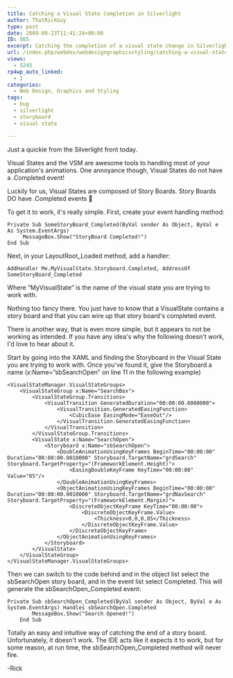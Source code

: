 ```yaml
---
title: Catching a Visual State Completion in Silverlight
author: ThatRickGuy
type: post
date: 2009-09-23T11:41:24+00:00
ID: 565
excerpt: Catching the completion of a visual state change in Silverlight 3
url: /index.php/webdev/webdesigngraphicsstyling/catching-a-visual-state-completion-in-si/
views:
  - 5245
rp4wp_auto_linked:
  - 1
categories:
  - Web Design, Graphics and Styling
tags:
  - bug
  - silverlight
  - storyboard
  - visual state

---
```

Just a quickie from the Silverlight front today. 

Visual States and the VSM are awesome tools to handling most of your application's animations. One annoyance though, Visual States do not have a .Completed event!

Luckily for us, Visual States are composed of Story Boards. Story Boards DO have .Completed events 🙂

To get it to work, it's really simple. First, create your event handling method:

```VB.Net
Private Sub SomeStoryBoard_Completed(ByVal sender As Object, ByVal e As System.EventArgs) 
     MessageBox.Show("StoryBoard Completed!")
End Sub
```

Next, in your LayoutRoot_Loaded method, add a handler:

```VB.Net
AddHandler Me.MyVisualState.Storyboard.Completed, AddressOf SomeStoryBoard_Completed
```

Where “MyVisualState” is the name of the visual state you are trying to work with.

Nothing too fancy there. You just have to know that a VisualState contains a story board and that you can wire up that story board's completed event. 

There is another way, that is even more simple, but it appears to not be working as intended. If you have any idea's why the following doesn't work, I'd love to hear about it.

Start by going into the XAML and finding the Storyboard in the Visual State you are trying to work with. Once you've found it, give the Storyboard a name (x:Name=”sbSearchOpen” on line 11 in the following example)

```XAML
<VisualStateManager.VisualStateGroups>
	<VisualStateGroup x:Name="SearchBox">
		<VisualStateGroup.Transitions>
			<VisualTransition GeneratedDuration="00:00:00.6000000">
				<VisualTransition.GeneratedEasingFunction>
					<CubicEase EasingMode="EaseOut"/>
				</VisualTransition.GeneratedEasingFunction>
			</VisualTransition>
		</VisualStateGroup.Transitions>
		<VisualState x:Name="SearchOpen">
			<Storyboard x:Name="sbSearchOpen">
				<DoubleAnimationUsingKeyFrames BeginTime="00:00:00" Duration="00:00:00.0010000" Storyboard.TargetName="grdSearch" Storyboard.TargetProperty="(FrameworkElement.Height)">
					<EasingDoubleKeyFrame KeyTime="00:00:00" Value="85"/>
				</DoubleAnimationUsingKeyFrames>
				<ObjectAnimationUsingKeyFrames BeginTime="00:00:00" Duration="00:00:00.0010000" Storyboard.TargetName="grdNavSearch" Storyboard.TargetProperty="(FrameworkElement.Margin)">
					<DiscreteObjectKeyFrame KeyTime="00:00:00">
						<DiscreteObjectKeyFrame.Value>
							<Thickness>0,0,0,85</Thickness>
						</DiscreteObjectKeyFrame.Value>
					</DiscreteObjectKeyFrame>
				</ObjectAnimationUsingKeyFrames>
			</Storyboard>
		</VisualState>
	</VisualStateGroup>
</VisualStateManager.VisualStateGroups>
```
Then we can switch to the code behind and in the object list select the sbSearchOpen story board, and in the event list select Completed. This will generate the sbSearchOpen_Completed event:

```VB.Net
Private Sub sbSearchOpen_Completed(ByVal sender As Object, ByVal e As System.EventArgs) Handles sbSearchOpen.Completed
        MessageBox.Show("Search Opened!")
    End Sub
```

Totally an easy and intuitive way of catching the end of a story board. Unfortunately, it doesn't work. The IDE acts like it expects it to work, but for some reason, at run time, the sbSearchOpen_Completed method will never fire.

-Rick